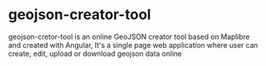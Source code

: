 # geojson-creator-tool
geojson-cretor-tool is an online GeoJSON creator tool based on Maplibre and created with Angular, It's a single page web application where user can create, edit, upload or download geojson data online
